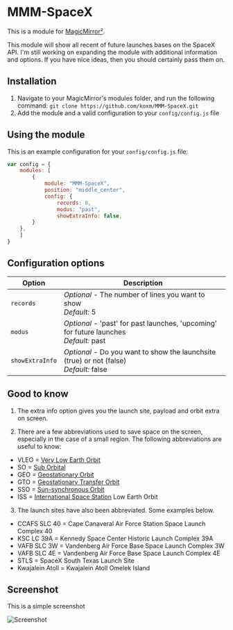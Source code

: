 # MMM-SpaceX

This is a module for [MagicMirror²](https://github.com/MichMich/MagicMirror/).

This module will show all recent of future launches bases on the SpaceX API. I'm still working on expanding the module with additional information and options. If you have nice ideas, then you should certainly pass them on.

## Installation
1. Navigate to your MagicMirror's modules folder, and run the following command: `git clone https://github.com/koxm/MMM-SpaceX.git`
2. Add the module and a valid configuration to your `config/config.js` file

## Using the module

This is an example configuration for your `config/config.js` file:
```js
var config = {
    modules: [
        {
            module: "MMM-SpaceX",
            position: "middle_center",
            config: {
                records: 8,
                modus: "past",
                showExtraInfo: false,
	    }
	},
    ]
}
```

## Configuration options

| Option           | Description
|----------------- |-----------
| `records`        | *Optional* - The number of lines you want to show <br>*Default:* 5
| `modus`          | *Optional* - 'past' for past launches, 'upcoming' for future launches <br>*Default:* past
| `showExtraInfo`  | *Optional* - Do you want to show the launchsite (true) or not (false) <br>*Default:* false

## Good to know
1. The extra info option gives you the launch site, payload and orbit extra on screen.

2. There are a few abbreviations used to save space on the screen, especially in the case of a small region. The following abbreviations are useful to know:
- VLEO = [Very Low Earth Orbit](https://en.wikipedia.org/wiki/Low_Earth_orbit)
- SO   = [Sub Orbital](https://en.wikipedia.org/wiki/Sub-orbital_spaceflight)
- GEO  = [Geostationary Orbit](https://en.wikipedia.org/wiki/Geostationary_orbit)
- GTO  = [Geostationary Transfer Orbit](https://en.wikipedia.org/wiki/Geostationary_transfer_orbit)
- SSO  = [Sun-synchronous Orbit](https://en.wikipedia.org/wiki/Sun-synchronous_orbit)
- ISS  = [International Space Station](https://en.wikipedia.org/wiki/International_Space_Station) Low Earth Orbit

3. The launch sites have also been abbreviated. Some examples below.
- CCAFS SLC 40 = Cape Canaveral Air Force Station Space Launch Complex 40
- KSC LC 39A   = Kennedy Space Center Historic Launch Complex 39A
- VAFB SLC 3W  = Vandenberg Air Force Base Space Launch Complex 3W
- VAFB SLC 4E  = Vandenberg Air Force Base Space Launch Complex 4E
- STLS         = SpaceX South Texas Launch Site
- Kwajalein Atoll = Kwajalein Atoll Omelek Island

## Screenshot

This is a simple screenshot

![Screenshot](https://github.com/koxm/MMM-SpaceX/blob/master/Screenshot%201.png)
